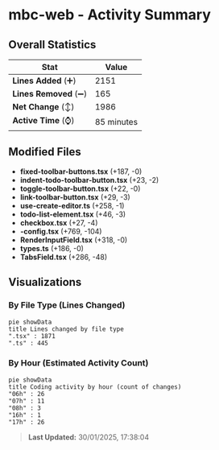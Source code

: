 # mbc-web - Activity Summary 

## Overall Statistics

| Stat                   | Value                                                             |
| ---------------------- | ----------------------------------------------------------------- |
| **Lines Added** (➕)   | 2151                                          |
| **Lines Removed** (➖) | 165                                        |
| **Net Change** (↕)    | 1986                |
| **Active Time** (⌚)   | 85 minutes |


## Modified Files
- **fixed-toolbar-buttons.tsx** (+187, -0)
- **indent-todo-toolbar-button.tsx** (+23, -2)
- **toggle-toolbar-button.tsx** (+22, -0)
- **link-toolbar-button.tsx** (+29, -3)
- **use-create-editor.ts** (+258, -1)
- **todo-list-element.tsx** (+46, -3)
- **checkbox.tsx** (+27, -4)
- **-config.tsx** (+769, -104)
- **RenderInputField.tsx** (+318, -0)
- **types.ts** (+186, -0)
- **TabsField.tsx** (+286, -48)

## Visualizations

### By File Type (Lines Changed)

```mermaid
pie showData
title Lines changed by file type
".tsx" : 1871
".ts" : 445
```

### By Hour (Estimated Activity Count)

```mermaid
pie showData
title Coding activity by hour (count of changes)
"06h" : 26
"07h" : 11
"08h" : 3
"16h" : 1
"17h" : 26
```


> **Last Updated:** 30/01/2025, 17:38:04